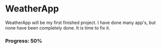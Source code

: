 # WeatherApp
 WeatherApp will be my first finished project. I have done many app's, but none have been completely done. It is time to fix it.
 
 
 ### Progress: 50%
